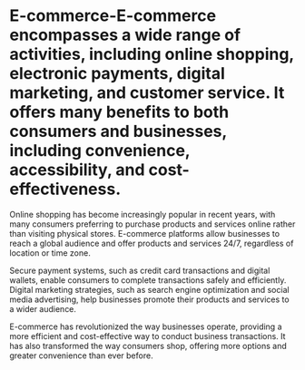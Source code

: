 # E-commerce-E-commerce encompasses a wide range of activities, including online shopping, electronic payments, digital marketing, and customer service. It offers many benefits to both consumers and businesses, including convenience, accessibility, and cost-effectiveness.

Online shopping has become increasingly popular in recent years, with many consumers preferring to purchase products and services online rather than visiting physical stores. E-commerce platforms allow businesses to reach a global audience and offer products and services 24/7, regardless of location or time zone.

Secure payment systems, such as credit card transactions and digital wallets, enable consumers to complete transactions safely and efficiently. Digital marketing strategies, such as search engine optimization and social media advertising, help businesses promote their products and services to a wider audience.

E-commerce has revolutionized the way businesses operate, providing a more efficient and cost-effective way to conduct business transactions. It has also transformed the way consumers shop, offering more options and greater convenience than ever before.
